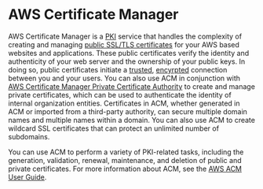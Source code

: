 # AWS Certificate Manager<a name="awspki-service-acm"></a>

AWS Certificate Manager is a [PKI](pki-concepts.md#concept-pki) service that handles the complexity of creating and managing [public SSL/TLS certificates](pki-concepts.md#concept-pub-cert) for your AWS based websites and applications\. These public certificates verify the identity and authenticity of your web server and the ownership of your public keys\. In doing so, public certificates initiate a [trusted](pki-concepts.md#concept-trust), [encyrpted](cryptography-concepts.md#define-encryption) connection between you and your users\. You can also use ACM in conjunction with [AWS Certificate Manager Private Certificate Authority](awspki-service-pca.md) to create and manage private certificates, which can be used to authenticate the identity of internal organization entities\. Certificates in ACM, whether generated in ACM or imported from a third\-party authority, can secure multiple domain names and multiple names within a domain\. You can also use ACM to create wildcard SSL certificates that can protect an unlimited number of subdomains\.

You can use ACM to perform a variety of PKI\-related tasks, including the generation, validation, renewal, maintenance, and deletion of public and private certificates\. For more information about ACM, see the [AWS ACM User Guide](https://docs.aws.amazon.com/acm/latest/userguide/acm-overview.html)\.
